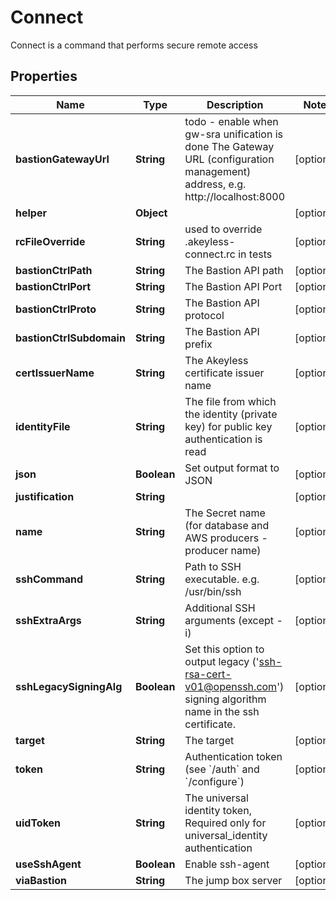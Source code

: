 

# Connect

Connect is a command that performs secure remote access

## Properties

Name | Type | Description | Notes
------------ | ------------- | ------------- | -------------
**bastionGatewayUrl** | **String** | todo - enable when gw-sra unification is done The Gateway URL (configuration management) address, e.g. http://localhost:8000 |  [optional]
**helper** | **Object** |  |  [optional]
**rcFileOverride** | **String** | used to override .akeyless-connect.rc in tests |  [optional]
**bastionCtrlPath** | **String** | The Bastion API path |  [optional]
**bastionCtrlPort** | **String** | The Bastion API Port |  [optional]
**bastionCtrlProto** | **String** | The Bastion API protocol |  [optional]
**bastionCtrlSubdomain** | **String** | The Bastion API prefix |  [optional]
**certIssuerName** | **String** | The Akeyless certificate issuer name |  [optional]
**identityFile** | **String** | The file from which the identity (private key) for public key authentication is read |  [optional]
**json** | **Boolean** | Set output format to JSON |  [optional]
**justification** | **String** |  |  [optional]
**name** | **String** | The Secret name (for database and AWS producers - producer name) |  [optional]
**sshCommand** | **String** | Path to SSH executable. e.g. /usr/bin/ssh |  [optional]
**sshExtraArgs** | **String** | Additional SSH arguments (except -i) |  [optional]
**sshLegacySigningAlg** | **Boolean** | Set this option to output legacy (&#39;ssh-rsa-cert-v01@openssh.com&#39;) signing algorithm name in the ssh certificate. |  [optional]
**target** | **String** | The target |  [optional]
**token** | **String** | Authentication token (see &#x60;/auth&#x60; and &#x60;/configure&#x60;) |  [optional]
**uidToken** | **String** | The universal identity token, Required only for universal_identity authentication |  [optional]
**useSshAgent** | **Boolean** | Enable ssh-agent |  [optional]
**viaBastion** | **String** | The jump box server |  [optional]



